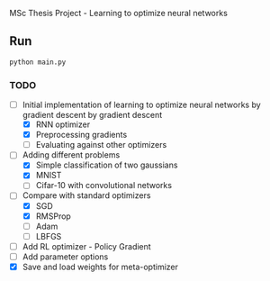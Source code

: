 MSc Thesis Project - Learning to optimize neural networks

## Run

```bash
python main.py
```

### TODO
- [ ] Initial implementation of learning to optimize neural networks by gradient descent by gradient descent
    - [x] RNN optimizer
    - [x] Preprocessing gradients
    - [ ] Evaluating against other optimizers
- [ ] Adding different problems
    - [x] Simple classification of two gaussians
    - [x] MNIST 
    - [ ] Cifar-10 with convolutional networks
- [ ] Compare with standard optimizers
    - [x] SGD
    - [x] RMSProp
    - [ ] Adam
    - [ ] LBFGS
- [ ] Add RL optimizer - Policy Gradient
- [ ] Add parameter options
- [x] Save and load weights for meta-optimizer
